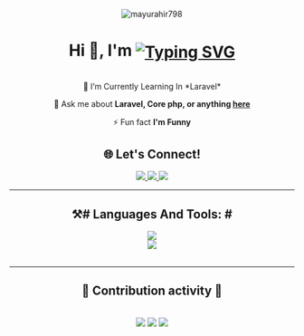 <div align="center">
  <p> <img src="https://komarev.com/ghpvc/?username=mayurahir798&label=Profile%20views&color=27AE60&style=flat" alt="mayurahir798"/> </p>
<h1 >Hi 👋, I'm 
<a href="https://git.io/typing-svg"><img src="https://readme-typing-svg.demolab.com?font=font=Poppins&weight=500&size=30&pause=1000&vCenter=true&random=false&width=350&height=30&lines=Chhatrodiya+Mayur;Web+Developer" alt="Typing SVG" align="center"/></a>
</h1>
</div>
<br/>

<div align="center">
 🌱 I’m Currently Learning In *Laravel*
 
💬 Ask me about **Laravel, Core php, or anything [here](https://github.com/Chhatrodiyamayur/Chhatrodiyamayur/issues)**

⚡ Fun fact **I'm Funny**
 </div>
 
<div align="center">
  <h2 align="center">🌐 Let's Connect!</h2>
   <a href="http://mayurahir.22web.org" target="_blank">
     <img src="https://img.shields.io/badge/Portfolio-FF5722?style=for-the-badge&logo=todoist&logoColor=white" target="_blank"/>
  </a>

  <a href="https://www.linkedin.com/in/chhatrodiyamayur798" target="_blank">
    <img src="https://img.shields.io/badge/LinkedIn-0077B5?style=for-the-badge&logo=linkedin&logoColor=white" target="_blank"/>
  </a>
  
  <a href="mailto:chhatrodiyamayur798@gmail.com">
    <img src="https://img.shields.io/badge/Gmail-333333?style=for-the-badge&logo=gmail&logoColor=red"/>
  </a>
 
</div>

 <hr/>
 <h2 align="center">⚒️# Languages And Tools: #</h2>
<div align="center">
      <img src="https://skillicons.dev/icons?i=php,laravel,html,css,javascript,jquery,mysql" /><br>
    <img src="https://skillicons.dev/icons?i=bootstrap,figma,vscode,postman,github,"/>
</div>

<br/>
<hr/>

<!-- <div align="center">
  <h2>🐍 My Contributions 🐍</h2>
  <br>
  <img alt="snake eating my contributions" src="https://raw.githubusercontent.com/Chhatrodiyamayur/Chhatrodiyamayur/output/github-contribution-grid-snake.svg" />
  
  <br/><br/><br/>
</div> -->

<div align="center">
  <h2>🐍 Contribution activity 🐍</h2>
  <br>
 
  <img src="https://github-readme-stats.vercel.app/api?username=Chhatrodiyamayur&theme=dark&hide_border=false&include_all_commits=true&count_private=true">
 
  <img src="https://github-readme-streak-stats.herokuapp.com/?user=Chhatrodiyamayur&theme=dark&hide_border=false">
  
  <img src="https://github-readme-stats.vercel.app/api/top-langs/?username=Chhatrodiyamayur&theme=dark&hide_border=false&include_all_commits=true&count_private=true&layout=compact">

</div>






